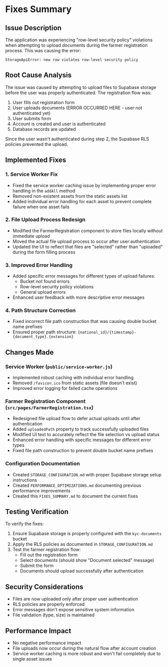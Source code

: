 # Fixes Summary

## Issue Description
The application was experiencing "row-level security policy" violations when attempting to upload documents during the farmer registration process. This was causing the error:
```
StorageApiError: new row violates row-level security policy
```

## Root Cause Analysis
The issue was caused by attempting to upload files to Supabase storage before the user was properly authenticated. The registration flow was:

1. User fills out registration form
2. User uploads documents (ERROR OCCURRED HERE - user not authenticated yet)
3. User submits form
4. Account is created and user is authenticated
5. Database records are updated

Since the user wasn't authenticated during step 2, the Supabase RLS policies prevented the upload.

## Implemented Fixes

### 1. Service Worker Fix
- Fixed the service worker caching issue by implementing proper error handling in the `addAll` method
- Removed non-existent assets from the static assets list
- Added individual error handling for each asset to prevent complete failure when one asset fails

### 2. File Upload Process Redesign
- Modified the FarmerRegistration component to store files locally without immediate upload
- Moved the actual file upload process to occur after user authentication
- Updated the UI to reflect that files are "selected" rather than "uploaded" during the form filling process

### 3. Improved Error Handling
- Added specific error messages for different types of upload failures:
  - Bucket not found errors
  - Row-level security policy violations
  - General upload errors
- Enhanced user feedback with more descriptive error messages

### 4. Path Structure Correction
- Fixed incorrect file path construction that was causing double bucket name prefixes
- Ensured proper path structure: `{national_id}/{timestamp}-{document_type}.{extension}`

## Changes Made

### Service Worker (`public/service-worker.js`)
- Implemented robust caching with individual error handling
- Removed `/favicon.ico` from static assets (file doesn't exist)
- Improved error logging for failed cache operations

### Farmer Registration Component (`src/pages/FarmerRegistration.tsx`)
- Redesigned file upload flow to defer actual uploads until after authentication
- Added `uploadedPath` property to track successfully uploaded files
- Modified UI text to accurately reflect the file selection vs upload status
- Enhanced error handling with specific messages for different error types
- Fixed file path construction to prevent double bucket name prefixes

### Configuration Documentation
- Created `STORAGE_CONFIGURATION.md` with proper Supabase storage setup instructions
- Created `PERFORMANCE_OPTIMIZATIONS.md` documenting previous performance improvements
- Created this `FIXES_SUMMARY.md` to document the current fixes

## Testing Verification
To verify the fixes:

1. Ensure Supabase storage is properly configured with the `kyc-documents` bucket
2. Apply the RLS policies as documented in `STORAGE_CONFIGURATION.md`
3. Test the farmer registration flow:
   - Fill out the registration form
   - Select documents (should show "Document selected" message)
   - Submit the form
   - Documents should upload successfully after authentication

## Security Considerations
- Files are now uploaded only after proper user authentication
- RLS policies are properly enforced
- Error messages don't expose sensitive system information
- File validation (type, size) is maintained

## Performance Impact
- No negative performance impact
- File uploads now occur during the natural flow after account creation
- Service worker caching is more robust and won't fail completely due to single asset issues